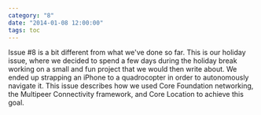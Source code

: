 ```yaml
---
category: "8"
date: "2014-01-08 12:00:00"
tags: toc
---
```


Issue #8 is a bit different from what we've done so far. This is our holiday issue, where we decided to spend a few days during the holiday break working on a small and fun project that we would then write about. We ended up strapping an iPhone to a quadrocopter in order to autonomously navigate it. This issue describes how we used Core Foundation networking, the Multipeer Connectivity framework, and Core Location to achieve this goal.
